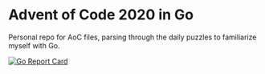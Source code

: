 # Advent of Code 2020 in Go
Personal repo for AoC files, parsing through the daily puzzles to familiarize myself with Go.

[![Go Report Card](https://goreportcard.com/badge/github.com/scurvyjtp/aoc2020)](https://goreportcard.com/report/github.com/scurvyjtp/aoc2020)
